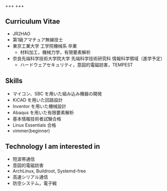+++
+++

## Curriculum Vitae
- JR2HAO
- 第1級アマチュア無線技士
- 東京工業大学 工学院機械系 卒業
    - 材料加工，機械力学，有限要素解析
- 奈良先端科学技術大学院大学 先端科学技術研究科 情報科学領域（進学予定）
    - ハードウェアセキュリティ，意図的電磁妨害，TEMPEST

## Skills
- マイコン、SBC を用いた組み込み機器の開発
- KiCAD を用いた回路設計
- Inventor を用いた機械設計
- Abaqus を用いた有限要素解析
- 基本情報技術者試験合格
- Linux Essentials 合格
- vimmer(beginner)

## Technology I am interested in
- 短波帯通信
- 意図的電磁妨害
- ArchLinux, Buildroot, Systemd-free
- 高速シリアル通信
- 防空システム，電子戦